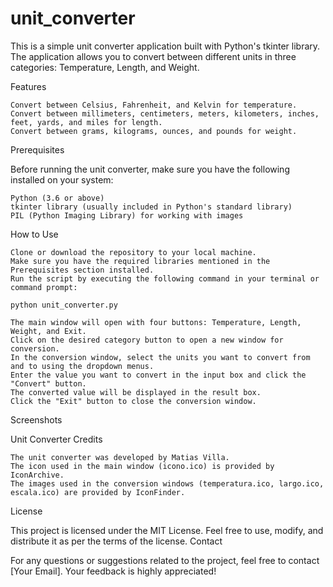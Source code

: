 # unit_converter
This is a simple unit converter application built with Python's tkinter library. The application allows you to convert between different units in three categories: Temperature, Length, and Weight.

Features

    Convert between Celsius, Fahrenheit, and Kelvin for temperature.
    Convert between millimeters, centimeters, meters, kilometers, inches, feet, yards, and miles for length.
    Convert between grams, kilograms, ounces, and pounds for weight.

Prerequisites

Before running the unit converter, make sure you have the following installed on your system:

    Python (3.6 or above)
    tkinter library (usually included in Python's standard library)
    PIL (Python Imaging Library) for working with images

How to Use

    Clone or download the repository to your local machine.
    Make sure you have the required libraries mentioned in the Prerequisites section installed.
    Run the script by executing the following command in your terminal or command prompt:

    python unit_converter.py

    The main window will open with four buttons: Temperature, Length, Weight, and Exit.
    Click on the desired category button to open a new window for conversion.
    In the conversion window, select the units you want to convert from and to using the dropdown menus.
    Enter the value you want to convert in the input box and click the "Convert" button.
    The converted value will be displayed in the result box.
    Click the "Exit" button to close the conversion window.

Screenshots

Unit Converter
Credits

    The unit converter was developed by Matias Villa.
    The icon used in the main window (icono.ico) is provided by IconArchive.
    The images used in the conversion windows (temperatura.ico, largo.ico, escala.ico) are provided by IconFinder.

License

This project is licensed under the MIT License. Feel free to use, modify, and distribute it as per the terms of the license.
Contact

For any questions or suggestions related to the project, feel free to contact [Your Email]. Your feedback is highly appreciated!
